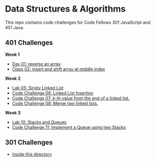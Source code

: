 # Data Structures & Algorithms
This repo contains code challenges for Code Fellows 301 JavaScript and 401 Java.

## 401 Challenges
**Week 1**
- [Day 01: reverse an array]()
- [Class 02: insert and shift array at middle index](./code-challenges/401/readmes/arrayShift.md)

**Week 2**
- [Lab 05: Singly Linked List](./code-challenges/401/readmes/linkedList.md)
- [Code Challenge 06: Linked List Insertion](./code-challenges/401/readmes/linkedListInsertions.md)
- [Code Challenge 07: k-th value from the end of a linked list.](./code-challenges/401/readmes/linkedListKValFromEnd.md)
- [Code Challenge 08: Merge two linked lists.](./code-challenges/401/readmes/mergeLinkedLists.md)

**Week 3**
- [Lab 10: Stacks and Queues](./code-challenges/401/readmes/stacksAndQueues.md)
- [Code Challenge 11: Implement a Queue using two Stacks](./code-challenges/401/readmes/queueWithStacks.md)

## 301 Challenges
- [Inside this directory](./code-challenges/301)
